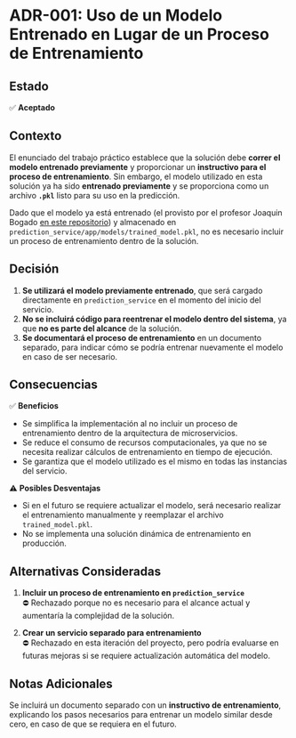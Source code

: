 # ADR-001: Uso de un Modelo Entrenado en Lugar de un Proceso de Entrenamiento

## Estado
✅ **Aceptado**

## Contexto
El enunciado del trabajo práctico establece que la solución debe **correr el modelo entrenado previamente** y proporcionar un **instructivo para el proceso de entrenamiento**. Sin embargo, el modelo utilizado en esta solución ya ha sido **entrenado previamente** y se proporciona como un archivo **`.pkl`** listo para su uso en la predicción.

Dado que el modelo ya está entrenado (el provisto por el profesor Joaquin Bogado [en este repositorio](https://github.com/jwackito/TopicosIngenieriaSoftware2-2024)) y almacenado en `prediction_service/app/models/trained_model.pkl`, no es necesario incluir un proceso de entrenamiento dentro de la solución.

## Decisión
1. **Se utilizará el modelo previamente entrenado**, que será cargado directamente en `prediction_service` en el momento del inicio del servicio.
2. **No se incluirá código para reentrenar el modelo dentro del sistema**, ya que **no es parte del alcance** de la solución.
3. **Se documentará el proceso de entrenamiento** en un documento separado, para indicar cómo se podría entrenar nuevamente el modelo en caso de ser necesario.

## Consecuencias
✅ **Beneficios**
- Se simplifica la implementación al no incluir un proceso de entrenamiento dentro de la arquitectura de microservicios.
- Se reduce el consumo de recursos computacionales, ya que no se necesita realizar cálculos de entrenamiento en tiempo de ejecución.
- Se garantiza que el modelo utilizado es el mismo en todas las instancias del servicio.

⚠️ **Posibles Desventajas**
- Si en el futuro se requiere actualizar el modelo, será necesario realizar el entrenamiento manualmente y reemplazar el archivo `trained_model.pkl`.
- No se implementa una solución dinámica de entrenamiento en producción.

## Alternativas Consideradas
1. **Incluir un proceso de entrenamiento en `prediction_service`**  
   ⛔ Rechazado porque no es necesario para el alcance actual y aumentaría la complejidad de la solución.
   
2. **Crear un servicio separado para entrenamiento**  
   ⛔ Rechazado en esta iteración del proyecto, pero podría evaluarse en futuras mejoras si se requiere actualización automática del modelo.

## Notas Adicionales
Se incluirá un documento separado con un **instructivo de entrenamiento**, explicando los pasos necesarios para entrenar un modelo similar desde cero, en caso de que se requiera en el futuro.